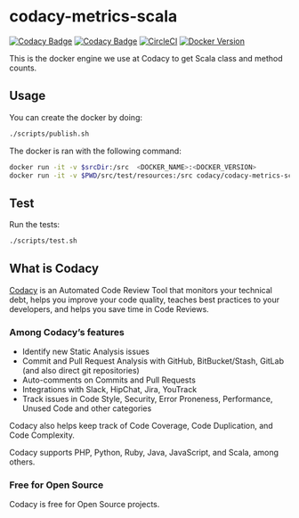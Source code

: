 # codacy-metrics-scala

[![Codacy Badge](https://api.codacy.com/project/badge/Grade/3469a50efc164b70be99468dff23e7cd)](https://www.codacy.com/gh/codacy/codacy-metrics-scala?utm_source=github.com&amp;utm_medium=referral&amp;utm_content=codacy/codacy-metrics-scala&amp;utm_campaign=Badge_Grade)
[![Codacy Badge](https://api.codacy.com/project/badge/Coverage/3469a50efc164b70be99468dff23e7cd)](https://www.codacy.com/gh/codacy/codacy-metrics-scala?utm_source=github.com&utm_medium=referral&utm_content=codacy/codacy-metrics-scala&utm_campaign=Badge_Coverage)
[![CircleCI](https://circleci.com/gh/codacy/codacy-metrics-scala.svg?style=svg)](https://circleci.com/gh/codacy/codacy-metrics-scala)
[![Docker Version](https://images.microbadger.com/badges/version/codacy/codacy-metrics-scala.svg)](https://microbadger.com/images/codacy/codacy-metrics-scala "Get your own version badge on microbadger.com")

This is the docker engine we use at Codacy to get Scala class and method counts.

## Usage

You can create the docker by doing:

```bash
./scripts/publish.sh
```

The docker is ran with the following command:

```bash
docker run -it -v $srcDir:/src  <DOCKER_NAME>:<DOCKER_VERSION>
docker run -it -v $PWD/src/test/resources:/src codacy/codacy-metrics-scala:latest
```

## Test

Run the tests:

```bash
./scripts/test.sh
```

## What is Codacy

[Codacy](https://www.codacy.com/) is an Automated Code Review Tool that monitors your technical debt, helps you improve your code quality, teaches best practices to your developers, and helps you save time in Code Reviews.

### Among Codacy’s features

- Identify new Static Analysis issues
- Commit and Pull Request Analysis with GitHub, BitBucket/Stash, GitLab (and also direct git repositories)
- Auto-comments on Commits and Pull Requests
- Integrations with Slack, HipChat, Jira, YouTrack
- Track issues in Code Style, Security, Error Proneness, Performance, Unused Code and other categories

Codacy also helps keep track of Code Coverage, Code Duplication, and Code Complexity.

Codacy supports PHP, Python, Ruby, Java, JavaScript, and Scala, among others.

### Free for Open Source

Codacy is free for Open Source projects.
